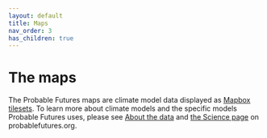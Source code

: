```yaml
---
layout: default
title: Maps
nav_order: 3
has_children: true
---
```


# The maps

The Probable Futures maps are climate model data displayed as [Mapbox tilesets](/tilesets.md). To learn more about climate models and the specific models Probable Futures uses, please see [About the data](/about-the-data.md) and [the Science page](https://probablefutures.org/science/) on probablefutures.org.